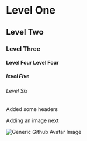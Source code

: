 # Level One
## Level Two
### Level Three
#### Level Four Level Four
##### level Five
###### Level Six

Added some headers

Adding an image next

![Generic Github Avatar Image](https://avatars.githubusercontent.com/in/15368?s=64&v=4)
